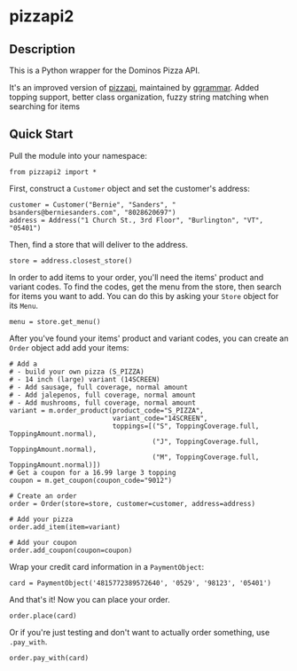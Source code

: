 # pizzapi2


## Description


This is a Python wrapper for the Dominos Pizza API.

It's an improved version of [pizzapi](https://github.com/ggrammar/pizzapi), maintained by [ggrammar](https://github.com/ggrammar). Added topping support, better class organization, fuzzy string matching when searching for items

## Quick Start


Pull the module into your namespace:

```python3
from pizzapi2 import *
```

First, construct a `Customer` object and set the customer's address:

```python3
customer = Customer("Bernie", "Sanders", " bsanders@berniesanders.com", "8028620697")
address = Address("1 Church St., 3rd Floor", "Burlington", "VT", "05401")
```
Then, find a store that will deliver to the address.

```python3
store = address.closest_store()
```
In order to add items to your order, you'll need the items' product and variant codes.
To find the codes, get the menu from the store, then search for items you want to add.
You can do this by asking your ``Store`` object for its ``Menu``.

```python3
menu = store.get_menu()
```

After you've found your items' product and variant codes, you can create an ``Order`` object add add your items:

```python3
# Add a 
# - build your own pizza (S_PIZZA)
# - 14 inch (large) variant (14SCREEN)
# - Add sausage, full coverage, normal amount
# - Add jalepenos, full coverage, normal amount
# - Add mushrooms, full coverage, normal amount
variant = m.order_product(product_code="S_PIZZA",
                          variant_code="14SCREEN",
                          toppings=[("S", ToppingCoverage.full, ToppingAmount.normal),
                                    ("J", ToppingCoverage.full, ToppingAmount.normal),
                                    ("M", ToppingCoverage.full, ToppingAmount.normal)])
# Get a coupon for a 16.99 large 3 topping
coupon = m.get_coupon(coupon_code="9012")

# Create an order
order = Order(store=store, customer=customer, address=address)

# Add your pizza
order.add_item(item=variant)

# Add your coupon
order.add_coupon(coupon=coupon)
```
Wrap your credit card information in a `PaymentObject`:
```python3
card = PaymentObject('4815772389572640', '0529', '98123', '05401')
```
And that's it! Now you can place your order.

```python3
order.place(card)
```

Or if you're just testing and don't want to actually order something, use `.pay_with`.
```python3
order.pay_with(card)
```
